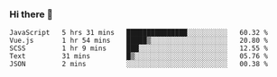 ### Hi there 👋
<!--START_SECTION:waka-->
```text
JavaScript   5 hrs 31 mins   ███████████████░░░░░░░░░░   60.32 % 
Vue.js       1 hr 54 mins    █████▒░░░░░░░░░░░░░░░░░░░   20.80 % 
SCSS         1 hr 9 mins     ███░░░░░░░░░░░░░░░░░░░░░░   12.55 % 
Text         31 mins         █▒░░░░░░░░░░░░░░░░░░░░░░░   05.76 % 
JSON         2 mins          ░░░░░░░░░░░░░░░░░░░░░░░░░   00.38 % 
```
<!--END_SECTION:waka-->

<!--
**lxd0619/lxd0619** is a ✨ _special_ ✨ repository because its `README.md` (this file) appears on your GitHub profile.

Here are some ideas to get you started:

- 🔭 I’m currently working on ...
- 🌱 I’m currently learning ...
- 👯 I’m looking to collaborate on ...
- 🤔 I’m looking for help with ...
- 💬 Ask me about ...
- 📫 How to reach me: ...
- 😄 Pronouns: ...
- ⚡ Fun fact: ...
-->
